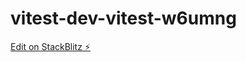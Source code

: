 # vitest-dev-vitest-w6umng

[Edit on StackBlitz ⚡️](https://stackblitz.com/edit/vitest-dev-vitest-zaoysv)